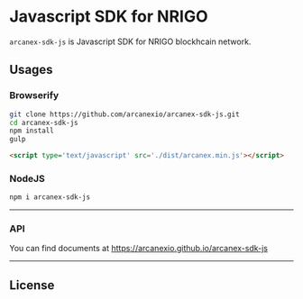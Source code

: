 # Javascript SDK for NRIGO

`arcanex-sdk-js` is Javascript SDK for NRIGO blockhcain network.

## Usages
### Browserify

```bash
git clone https://github.com/arcanexio/arcanex-sdk-js.git
cd arcanex-sdk-js
npm install
gulp
```

```html
<script type='text/javascript' src='./dist/arcanex.min.js'></script>
```

### NodeJS

```bash
npm i arcanex-sdk-js
```

---

### API

You can find documents at https://arcanexio.github.io/arcanex-sdk-js

---

## License